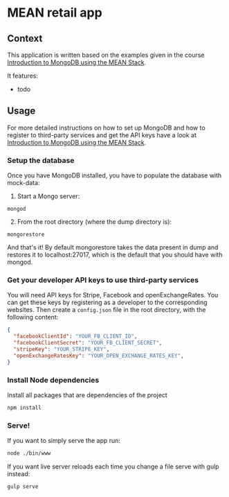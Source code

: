 # MEAN retail app

## Context
This application is written based on the examples given in the course [Introduction to MongoDB using the MEAN Stack](https://www.edx.org/course/introduction-mongodb-using-mean-stack-mongodbx-m101x).

It features:
- todo

## Usage

For more detailed instructions on how to set up MongoDB and how to register to third-party services and get the API keys have a look at [Introduction to MongoDB using the MEAN Stack](https://www.edx.org/course/introduction-mongodb-using-mean-stack-mongodbx-m101x).

### Setup the database
Once you have MongoDB installed, you have to populate the database with mock-data:
1. Start a Mongo server:
```
mongod
```
2. From the root directory (where the dump directory is):
```
mongorestore
```
And that's it! By default mongorestore takes the data present in dump and restores it to localhost:27017, which is the default that you should have with mongod.

### Get your developer API keys to use third-party services
You will need API keys for Stripe, Facebook and openExchangeRates.
You can get these keys by registering as a developer to the corresponding websites.
Then create a `config.json` file in the root directory, with the following content:
```json
{
  "facebookClientId": "YOUR_FB_CLIENT_ID",
  "facebookClientSecret": "YOUR_FB_CLIENT_SECRET",
  "stripeKey": "YOUR_STRIPE_KEY",
  "openExchangeRatesKey": "YOUR_OPEN_EXCHANGE_RATES_KEY",
}
```

### Install Node dependencies
Install all packages that are dependencies of the project
```sh
npm install
```

### Serve!
If you want to simply serve the app run:
```sh
node ./bin/www
```

If you want live server reloads each time you change a file serve with gulp instead:
```sh
gulp serve
```